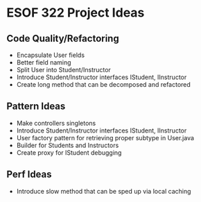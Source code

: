 # ESOF 322 Project Ideas

## Code Quality/Refactoring
* Encapsulate User fields
* Better field naming
* Split User into Student/Instructor
* Introduce Student/Instructor interfaces IStudent, IInstructor
* Create long method that can be decomposed and refactored
 
## Pattern Ideas

* Make controllers singletons
* Introduce Student/Instructor interfaces IStudent, IInstructor
* User factory pattern for retrieving proper subtype in User.java
* Builder for Students and Instructors
* Create proxy for IStudent debugging

## Perf Ideas

* Introduce slow method that can be sped up via local caching
